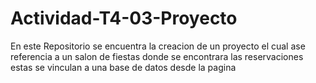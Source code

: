 # Actividad-T4-03-Proyecto
En este Repositorio se encuentra la creacion de un proyecto el cual ase referencia a un salon de fiestas donde se encontrara
las reservaciones estas se vinculan a una base de datos desde la pagina 
